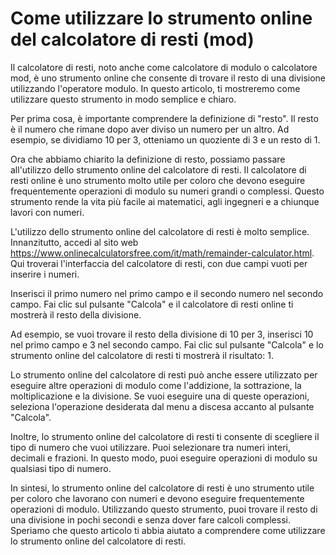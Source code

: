 Come utilizzare lo strumento online del calcolatore di resti (mod)
==================================================================

Il calcolatore di resti, noto anche come calcolatore di modulo o calcolatore mod, è uno strumento online che consente di trovare il resto di una divisione utilizzando l'operatore modulo. In questo articolo, ti mostreremo come utilizzare questo strumento in modo semplice e chiaro.

Per prima cosa, è importante comprendere la definizione di "resto". Il resto è il numero che rimane dopo aver diviso un numero per un altro. Ad esempio, se dividiamo 10 per 3, otteniamo un quoziente di 3 e un resto di 1.

Ora che abbiamo chiarito la definizione di resto, possiamo passare all'utilizzo dello strumento online del calcolatore di resti. Il calcolatore di resti online è uno strumento molto utile per coloro che devono eseguire frequentemente operazioni di modulo su numeri grandi o complessi. Questo strumento rende la vita più facile ai matematici, agli ingegneri e a chiunque lavori con numeri.

L'utilizzo dello strumento online del calcolatore di resti è molto semplice. Innanzitutto, accedi al sito web <https://www.onlinecalculatorsfree.com/it/math/remainder-calculator.html>. Qui troverai l'interfaccia del calcolatore di resti, con due campi vuoti per inserire i numeri.

Inserisci il primo numero nel primo campo e il secondo numero nel secondo campo. Fai clic sul pulsante "Calcola" e il calcolatore di resti online ti mostrerà il resto della divisione.

Ad esempio, se vuoi trovare il resto della divisione di 10 per 3, inserisci 10 nel primo campo e 3 nel secondo campo. Fai clic sul pulsante "Calcola" e lo strumento online del calcolatore di resti ti mostrerà il risultato: 1.

Lo strumento online del calcolatore di resti può anche essere utilizzato per eseguire altre operazioni di modulo come l'addizione, la sottrazione, la moltiplicazione e la divisione. Se vuoi eseguire una di queste operazioni, seleziona l'operazione desiderata dal menu a discesa accanto al pulsante "Calcola".

Inoltre, lo strumento online del calcolatore di resti ti consente di scegliere il tipo di numero che vuoi utilizzare. Puoi selezionare tra numeri interi, decimali e frazioni. In questo modo, puoi eseguire operazioni di modulo su qualsiasi tipo di numero.

In sintesi, lo strumento online del calcolatore di resti è uno strumento utile per coloro che lavorano con numeri e devono eseguire frequentemente operazioni di modulo. Utilizzando questo strumento, puoi trovare il resto di una divisione in pochi secondi e senza dover fare calcoli complessi. Speriamo che questo articolo ti abbia aiutato a comprendere come utilizzare lo strumento online del calcolatore di resti.